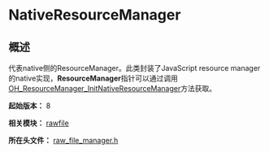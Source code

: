 # NativeResourceManager

<!--Kit: Localization Kit-->
<!--Subsystem: Global-->
<!--Owner: @liule_123-->
<!--Designer: @buda_wy-->
<!--Tester: @lpw_work-->
<!--Adviser: @Brilliantry_Rui-->

## 概述

代表native侧的ResourceManager。此类封装了JavaScript resource manager的native实现，<b>ResourceManager</b>指针可以通过调用[OH_ResourceManager_InitNativeResourceManager](capi-raw-file-manager-h.md#oh_resourcemanager_initnativeresourcemanager)方法获取。

**起始版本：** 8

**相关模块：** [rawfile](capi-rawfile.md)

**所在头文件：** [raw_file_manager.h](capi-raw-file-manager-h.md)


